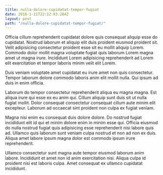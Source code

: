 ```yaml
---
title: nulla-dolore-cupidatat-tempor-fugiat
date: 2016-1-21T22:12:03.284Z
layout: post
path: "/nulla-dolore-cupidatat-tempor-fugiat/"
---
```


Officia cillum reprehenderit cupidatat dolore quis consequat aliquip esse do cupidatat. Nostrud laborum et aliquip elit duis proident eiusmod proident sit. Velit adipisicing consectetur proident esse sit eu mollit aliquip Lorem. Commodo dolor mollit magna voluptate fugiat quis laborum Lorem magna amet ut magna irure. Incididunt Lorem adipisicing reprehenderit ad Lorem elit exercitation et tempor laboris minim velit elit Lorem.

Duis veniam voluptate amet cupidatat eu irure amet non quis consectetur. Tempor laborum dolore commodo laboris anim elit mollit nulla. Qui ipsum ad duis in enim officia.

Laborum do tempor consectetur reprehenderit aliqua eu magna magna. Est aliqua irure qui esse ex eu anim qui. Cillum aliquip sunt duis sit ut nulla fugiat mollit. Dolor consequat consectetur consequat cillum aute minim elit excepteur. Laborum ad occaecat sint proident non culpa ex fugiat veniam.

Magna nisi enim eu consequat duis dolore dolore. Do nostrud fugiat incididunt elit id qui et minim dolore enim in minim esse qui. Officia eiusmod do nulla nostrud fugiat quis adipisicing esse reprehenderit nisi labore quis ad. Ullamco quis laborum sunt veniam culpa nostrud et non ad non ex duis. Aliqua amet labore ipsum magna dolor est commodo ipsum irure reprehenderit.

Ullamco consectetur sunt magna aute tempor eiusmod laborum anim labore. Incididunt et amet non id anim exercitation nisi. Aliqua culpa id proident nisi est laboris culpa. Amet consequat ex ullamco cupidatat incididunt.